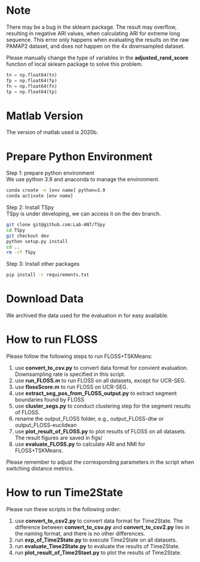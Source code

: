 # Note
There may be a bug in the sklearn package. The result may overflow, resulting in negative ARI values, when calculating ARI for extreme long sequence. This error only happens when evaluating the results on the raw PAMAP2 dataset, and does not happen on the 4x downsampled dataset.

Please manually change the type of variables in the **adjusted_rand_score** function of local sklearn package to solve this problem.

```python
tn = np.float64(tn)
fp = np.float64(fp)
fn = np.float64(fn)
tp = np.float64(tp)
```

# Matlab Version
The version of matlab used is 2020b.

# Prepare Python Environment

Step 1: prepare python environment  
We use python 3.9 and anaconda to manage the environment.
```bash
conda create -n [env name] python=3.9
conda activate [env name]
```
Step 2: Install TSpy  
TSpy is under developing, we can access it on the dev branch.
```bash
git clone git@github.com:Lab-ANT/TSpy  
cd TSpy  
git checkout dev  
python setup.py install
cd ..
rm -rf TSpy
```  
Step 3: Install other packages  
```bash
pip install -r requirements.txt
```

# Download Data
We archived the data used for the evaluation in  for easy available.

# How to run FLOSS
Please follow the following steps to run FLOSS+TSKMeans:

1. use **convert_to_csv.py** to convert data format for convient evaluation. Downsampling rate is specified in this script.
2. use **run_FLOSS.m** to run FLOSS on all datasets, except for UCR-SEG.
3. use **flossScore.m** to run FLOSS on UCR-SEG.
4. use **extract_seg_pos_from_FLOSS_output.py** to extract segment boundaries found by FLOSS
5. use **cluster_segs.py** to conduct clustering step for the segment results of FLOSS.
6. rename the output_FLOSS folder, e.g., output_FLOSS-dtw or output_FLOSS-euclidean
7. use **plot_result_of_FLOSS.py** to plot results of FLOSS on all datasets. The result figures are saved in figs/
8. use **evaluate_FLOSS.py** to calculate ARI and NMI for FLOSS+TSKMeans.

Please remember to adjust the corresponding parameters in the script when switching distance metrics.

# How to run Time2State
Please run these scripts in the following order:

1. use **convert_to_csv2.py** to convert data format for Time2State. The difference between **convert_to_csv.py** and **convert_to_csv2.py** lies in the naming format, and there is no other differences.
2. run **exp_of_Time2State.py** to execute Time2State on all datasets.
3. run **evaluate_Time2State.py** to evaluate the results of Time2State.
4. run **plot_result_of_Time2Staet.py** to plot the results of Time2State.